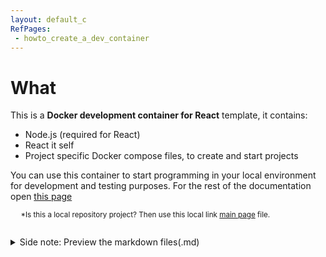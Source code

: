 ```yaml
---
layout: default_c
RefPages:
 - howto_create_a_dev_container
--- 
```



# What
This is a **Docker development container for React**  template, it contains:
- Node.js (required for React)
- React it self
- Project specific Docker compose files, to create and start projects 

You can use this container to start programming in your local environment for development and testing purposes. For the rest of the documentation open [this page](https://nicojane.github.io/React-Development-Template-Stack/)

<sub> &nbsp;&nbsp;&nbsp;&nbsp; *Is this a local repository project? Then use this local link [main page](./index) file. <sub>
<br><br>


<details closed>  
  <summary class="clickable-summary">
  <span  class="summary-icon"></span> 
  Side note: Preview the markdown files(.md)
  </summary> 	<!-- On same line is failure, Don't indent the following Markdown lines!  -->

> <br>
> 
> ### Preview the markdown files(.md)
>
>To preview the Markdown (MD) files in this project, one of the best solutions is to open these files in Visual Studio Code (VSC) and install the plugin: **Markdown Preview GitHub Styling** (Tested with version 2.04). Other plugins, or plugins for other programs, may not always work correctly with the file links in the documentation. I use the file link syntax supported by GitHub (Jekyll), which is also compatible with the above-mentioned plugin.
>
> To display the Preview screen in VSC: 
>- Ensure that you are **not** working in ***Restricted mode***.
>- Click on the "file.md" tab and choose: "Open preview." 
>- Alternatively, you can click the 'Open Preview to the Side' button at the top right. 
>
><br>
***[Click here for more information on the Markdown Preview GitHub Styling plugin](https://github.com/mjbvz/vscode-github-markdown-preview-style)***
</details>
